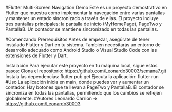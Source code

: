 #Flutter Multi-Screen Navigation Demo
Este es un proyecto demostrativo en Flutter que muestra cómo implementar la navegación entre varias pantallas y mantener un estado sincronizado a través de ellas. El proyecto incluye tres pantallas principales: la pantalla de inicio (MyHomePage), PageTwo y PantallaB. Un contador se mantiene sincronizado en todas las pantallas.

#Comenzando
Prerrequisitos
Antes de empezar, asegúrate de tener instalado Flutter y Dart en tu sistema. También necesitarás un entorno de desarrollo adecuado como Android Studio o Visual Studio Code con las extensiones de Flutter y Dart.

Instalación
Para ejecutar este proyecto en tu máquina local, sigue estos pasos:
Clona el repositorio:
https://github.com/Leonardo30003/semana7.git
Instala las dependencias:
flutter pub get
Ejecuta la aplicación:
flutter run
#Uso
La aplicación inicia en main, donde puedes ver y aumentar un contador. Hay botones que te llevan a PageTwo y PantallaB. El contador se sincroniza en todas las pantallas, permitiendo que los cambios se reflejen globalmente.
#Autores
Leonardo Carrion => https://github.com/Leonardo30003
